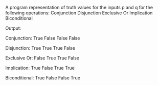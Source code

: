 A program representation of truth values for the inputs p and q for the following operations:
Conjunction
Disjunction
Exclusive Or
Implication
Biconditional

Output:

Conjunction:
True
False
False
False

Disjunction:
True
True
True
False

Exclusive Or:
False
True
True
False

Implication:
True
False
True
True

Biconditional:
True
False
False
True
